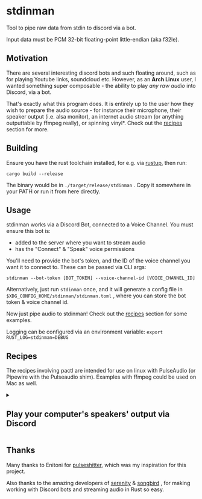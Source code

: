 # stdinman

Tool to pipe raw data from stdin to discord via a bot.

Input data must be PCM 32-bit floating-point little-endian (aka f32le).

## Motivation

There are several interesting discord bots and such floating around, such as for playing Youtube links, soundcloud etc. However, as an **Arch Linux** user, I wanted something super composable - the ability to play _any raw audio_ into Discord, via a bot.

That's exactly what this program does. It is entirely up to the user how they wish to prepare the audio source - for instance their microphone, their speaker output (i.e. alsa monitor), an internet audio stream (or anything outputtable by ffmpeg really), or spinning vinyl*. Check out the [recipes](#recipes) section for more.

## Building

Ensure you have the rust toolchain installed, for e.g. via [rustup](https://rustup.rs/), then run:

```
cargo build --release
```

The binary would be in `./target/release/stdinman` . Copy it somewhere in your PATH or run it from here directly.

## Usage

stdinman works via a Discord Bot, connected to a Voice Channel. You must ensure this bot is:

* added to the server where you want to stream audio
* has the "Connect" & "Speak" voice permissions

You'll need to provide the bot's token, and the ID of the voice channel you want it to connect to. These can be passed via CLI args:

```
stdinman --bot-token [BOT_TOKEN] --voice-channel-id [VOICE_CHANNEL_ID]
```

Alternatively, just run `stdinman` once, and it will generate a config file in `$XDG_CONFIG_HOME/stdinman/stdinman.toml` , where you can store the bot token & voice channel id.

Now just pipe audio to stdinman! Check out the [recipes](#recipes) section for some examples.

Logging can be configured via an environment variable: `export RUST_LOG=stdinman=DEBUG`

## Recipes

The recipes involving pactl are intended for use on linux with PulseAudio (or Pipewire with the Pulseaudio shim). Examples with ffmpeg could be used on Mac as well.

<details>

<summary><h2>Play your computer's speakers' output via Discord</h2></summary>

_Note: If you're in the VC on the same computer, you would hear a kind of "echo" on the audio - first your headphones / speakers, and then the audio from discord with some latency. In such situations, it is recommended to output the audio to a virtual sink, and then play that via the bot. This has the additional advantage of sharing a specific application's audio instead of the whole system._

You can use `pactl` to view the monitor input corresponding to your speakers:

```
$ pactl list short sources
77	alsa_output.pci-0000_00_1f.3.3.analog-stereo.monitor	PipeWire	s32le 2ch 48000Hz	SUSPENDED
78	alsa_input.pci-0000_00_1f.3.3.analog-stereo	PipeWire	s32le 2ch 48000Hz	SUSPENDED
```

In this case, `alsa_output.pci-0000_00_1f.3.3.analog-stereo.monitor` is the speakers' monitor. To use it with stdinman:

```
parec -d alsa_output.pci-0000_00_1f.3.3.analog-stereo.monitor --format=float32le --rate=48000 | stdinman
```
</details>



## Thanks

Many thanks to Enitoni for [pulseshitter](https://github.com/Enitoni/pulseshitter), which was my inspiration for this project.

Also thanks to the amazing developers of [serenity](https://github.com/serenity-rs/serenity/) & [songbird](https://github.com/serenity-rs/songbird/) , for making working with Discord bots and streaming audio in Rust so easy.
